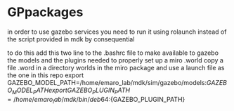# GPpackages

in order to use gazebo services you need to run it using rolaunch instead of the script provided in mdk by consequential

to do this add this two line to the .bashrc file to make available to gazebo the models and the plugins needed to 
properly set up a miro .world
copy a file .word in a directory worlds in the miro package and use a launch file as the one in this repo
export GAZEBO_MODEL_PATH=/home/emaro_lab/mdk/sim/gazebo/models:${GAZEBO_MODEL_PATH}
export GAZEBO_PLUGIN_PATH=/home/emaro_lab/mdk/bin/deb64:${GAZEBO_PLUGIN_PATH}

